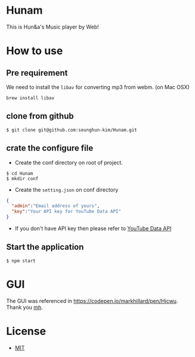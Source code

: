 # Hunam
This is Hun&a's Music player by Web!

# How to use
## Pre requirement
We need to install the `libav` for converting mp3 from webm. (on Mac OSX)

```
brew install libav
```

## clone from github

```
$ git clone git@github.com:seunghun-kim/Hunam.git
```

## crate the configure file
- Create the conf directory on root of project.

```
$ cd Hunam
$ mkdir conf
```

- Create the `setting.json` on conf directory

```json
{
  "admin":"Email address of yours",
  "key":"Your API key for YouTube Data API"
}
```

  - If you don't have API key then please refer to [YouTube Data API](https://developers.google.com/youtube/v3/getting-started)

## Start the application
```
$ npm start
```

# GUI
The GUI was referenced in https://codepen.io/markhillard/pen/Hjcwu. Thank you [mh](http://www.markhillard.com/).

# License
- [MIT](./LICENSE)
